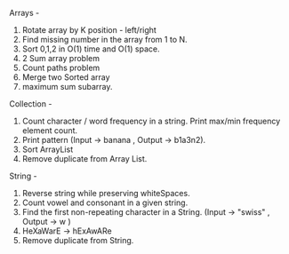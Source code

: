 Arrays - 
1. Rotate array by K position - left/right
2. Find missing number in the array from 1 to N.
3. Sort 0,1,2 in O(1) time and O(1) space.
4. 2 Sum array problem
5. Count paths problem
6. Merge two Sorted array
7. maximum sum subarray.


Collection - 
1. Count character / word frequency in a string. Print max/min frequency element count.
2. Print pattern (Input -> banana , Output -> b1a3n2).
3. Sort ArrayList
4. Remove duplicate from Array List.


String - 
1. Reverse string while preserving whiteSpaces.
2. Count vowel and consonant in a given string.
3. Find the first non-repeating character in a String. (Input -> "swiss" , Output -> w )
4. HeXaWarE -> hExAwARe
5. Remove duplicate from String.